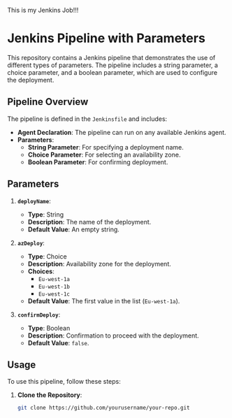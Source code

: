 This is my Jenkins Job!!!
# Jenkins Pipeline with Parameters

This repository contains a Jenkins pipeline that demonstrates the use of different types of parameters. The pipeline includes a string parameter, a choice parameter, and a boolean parameter, which are used to configure the deployment.

## Pipeline Overview

The pipeline is defined in the `Jenkinsfile` and includes:

- **Agent Declaration**: The pipeline can run on any available Jenkins agent.
- **Parameters**:
  - **String Parameter**: For specifying a deployment name.
  - **Choice Parameter**: For selecting an availability zone.
  - **Boolean Parameter**: For confirming deployment.

## Parameters

1. **`deployName`**:
   - **Type**: String
   - **Description**: The name of the deployment.
   - **Default Value**: An empty string.

2. **`azDeploy`**:
   - **Type**: Choice
   - **Description**: Availability zone for the deployment.
   - **Choices**:
     - `Eu-west-1a`
     - `Eu-west-1b`
     - `Eu-west-1c`
   - **Default Value**: The first value in the list (`Eu-west-1a`).

3. **`confirmDeploy`**:
   - **Type**: Boolean
   - **Description**: Confirmation to proceed with the deployment.
   - **Default Value**: `false`.

## Usage

To use this pipeline, follow these steps:

1. **Clone the Repository**:
   ```bash
   git clone https://github.com/yourusername/your-repo.git
